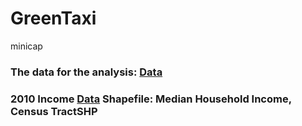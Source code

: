 # GreenTaxi
minicap
### The data for the analysis:  [Data](https://github.com/lx565/PUI-Extra-Credit/tree/master/Data)
### 2010 Income [Data](http://data.beta.nyc/dataset/median-household-income-2010-census-tracts) Shapefile: Median Household Income, Census TractSHP 
